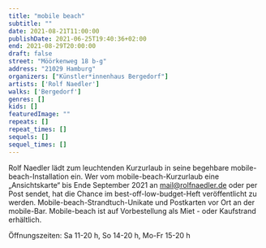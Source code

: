 ```yaml
---
title: "mobile beach"
subtitle: ""
date: 2021-08-21T11:00:00
publishDate: 2021-06-25T19:40:36+02:00
end: 2021-08-29T20:00:00
draft: false
street: "Möörkenweg 18 b-g"
address: "21029 Hamburg"
organizers: ["Künstler*innenhaus Bergedorf"]
artists: ['Rolf Naedler']
walks: ['Bergedorf']
genres: []
kids: []
featuredImage: ""
repeats: []
repeat_times: []
sequels: []
sequel_times: []
---
```


Rolf Naedler lädt zum leuchtenden Kurzurlaub in seine begehbare mobile-beach-Installation ein.  Wer vom mobile-beach-Kurzurlaub eine „Ansichtskarte“ bis Ende September 2021 an mail@rolfnaedler.de oder per Post sendet, hat die Chance im best-off-low-budget-Heft veröffentlicht zu werden. Mobile-beach-Strandtuch-Unikate und Postkarten vor Ort an der mobile-Bar. Mobile-beach ist auf Vorbestellung als Miet - oder Kaufstrand erhältlich. 

Öffnungszeiten: Sa 11-20 h, So 14-20 h, Mo-Fr 15-20 h